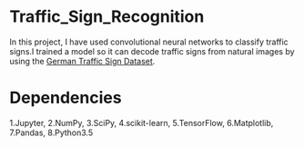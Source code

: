 # Traffic_Sign_Recognition

In this project, I have used convolutional neural networks to classify traffic signs.I trained a model so it can decode traffic signs from natural images by using the [German Traffic Sign Dataset](https://www.kaggle.com/meowmeowmeowmeowmeow/gtsrb-german-traffic-sign).

# Dependencies

1.Jupyter, 
2.NumPy, 
3.SciPy, 
4.scikit-learn, 
5.TensorFlow, 
6.Matplotlib, 
7.Pandas, 
8.Python3.5
